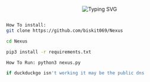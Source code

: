 <p align="center">
  <img src="https://readme-typing-svg.demolab.com?font=Fira+Code&pause=1000&color=1829F7&width=435&lines=FAST+OSINT+SEARCH+" alt="Typing SVG">
</p>

```bash

How To install:
git clone https://github.com/biskit069/Nexus

cd Nexus

pip3 install -r requirements.txt

How To Run: python3 nexus.py

if duckduckgo isn't working it may be the public dns

